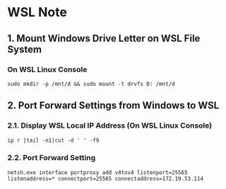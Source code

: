 # WSL Note

## 1. Mount Windows Drive Letter on WSL File System

### On WSL Linux Console
```
sudo mkdir -p /mnt/d && sudo mount -t drvfs D: /mnt/d
```

## 2. Port Forward Settings from Windows to WSL

### 2.1. Display WSL Local IP Address (On WSL Linux Console)
```
ip r |tail -n1|cut -d ' ' -f9
```

### 2.2. Port Forward Setting
```
netsh.exe interface portproxy add v4tov4 listenport=25565 listenaddress=* connectport=25565 connectaddress=172.19.53.114
```
